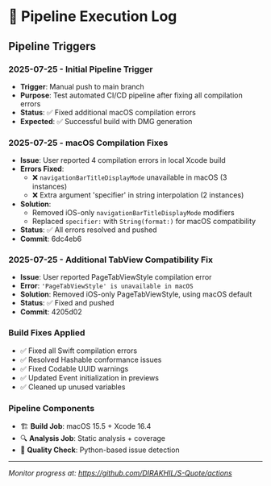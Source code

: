 # 🚀 Pipeline Execution Log

## Pipeline Triggers

### 2025-07-25 - Initial Pipeline Trigger
- **Trigger**: Manual push to main branch
- **Purpose**: Test automated CI/CD pipeline after fixing all compilation errors
- **Status**: ✅ Fixed additional macOS compilation errors
- **Expected**: ✅ Successful build with DMG generation

### 2025-07-25 - macOS Compilation Fixes
- **Issue**: User reported 4 compilation errors in local Xcode build
- **Errors Fixed**:
  - ❌ `navigationBarTitleDisplayMode` unavailable in macOS (3 instances)
  - ❌ Extra argument 'specifier' in string interpolation (2 instances)
- **Solution**: 
  - Removed iOS-only `navigationBarTitleDisplayMode` modifiers
  - Replaced `specifier:` with `String(format:)` for macOS compatibility
- **Status**: ✅ All errors resolved and pushed
- **Commit**: 6dc4eb6

### 2025-07-25 - Additional TabView Compatibility Fix
- **Issue**: User reported PageTabViewStyle compilation error
- **Error**: `'PageTabViewStyle' is unavailable in macOS`
- **Solution**: Removed iOS-only PageTabViewStyle, using macOS default
- **Status**: ✅ Fixed and pushed
- **Commit**: 4205d02

### Build Fixes Applied
- ✅ Fixed all Swift compilation errors
- ✅ Resolved Hashable conformance issues
- ✅ Fixed Codable UUID warnings
- ✅ Updated Event initialization in previews
- ✅ Cleaned up unused variables

### Pipeline Components
- 🏗️ **Build Job**: macOS 15.5 + Xcode 16.4
- 🔍 **Analysis Job**: Static analysis + coverage
- 🎯 **Quality Check**: Python-based issue detection

---

*Monitor progress at: https://github.com/DIRAKHIL/S-Quote/actions*